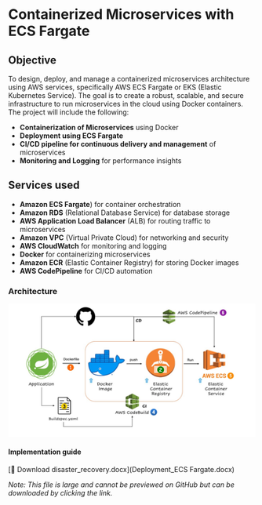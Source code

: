 # Containerized Microservices with ECS Fargate 

## Objective
To design, deploy, and manage a containerized microservices architecture using AWS services, specifically AWS ECS Fargate or EKS (Elastic Kubernetes Service). The goal is to create a robust, scalable, and secure infrastructure to run microservices in the cloud using Docker containers. The project will include the following:
- **Containerization of Microservices** using Docker
- **Deployment using ECS Fargate** 
- **CI/CD pipeline for continuous delivery and management** of microservices
- **Monitoring and Logging** for performance insights

## Services used
- **Amazon ECS Fargate**) for container orchestration
- **Amazon RDS** (Relational Database Service) for database storage
- **AWS Application Load Balancer** (ALB) for routing traffic to microservices
- **Amazon VPC** (Virtual Private Cloud) for networking and security
- **AWS CloudWatch** for monitoring and logging
- **Docker** for containerizing microservices
- **Amazon ECR** (Elastic Container Registry) for storing Docker images
- **AWS CodePipeline** for CI/CD automation

### Architecture
![Containerized microservice](architecture.jpg)

#### Implementation guide
[📘 Download disaster_recovery.docx](Deployment_ECS Fargate.docx)

*Note: This file is large and cannot be previewed on GitHub but can be downloaded by clicking the link.*
